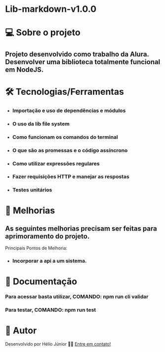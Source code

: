 # Lib-markdown-v1.0.0

# 💻 Sobre o projeto
## Projeto desenvolvido como trabalho da Alura. Desenvolver uma biblioteca totalmente funcional em NodeJS.


# 🛠 Tecnologias/Ferramentas
+ ### Importação e uso de dependências e módulos
+ ### O uso da lib file system
+ ### Como funcionam os comandos do terminal
+ ### O que são as promessas e o código assíncrono
+ ### Como utilizar expressões regulares
+ ### Fazer requisições HTTP e manejar as respostas
+ ### Testes unitários

# 🚀 Melhorias
## As seguintes melhorias precisam ser feitas para aprimoramento do projeto.
Principais Pontos de Melhoria:
+ ### Incorporar a api a um sistema.

# 🚀 Documentação

### Para acessar basta utilizar, COMANDO: npm run cli validar
### Para testar, COMANDO: npm run test

# 🦸 Autor
Desenvolvido por Hélio Júnior 👨‍💻 [Entre em contato!](https://www.linkedin.com/in/h%C3%A9lio-j%C3%BAnior-81aa6612a/)
